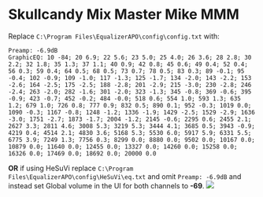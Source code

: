 # Skullcandy Mix Master Mike MMM
Replace `C:\Program Files\EqualizerAPO\config\config.txt` with:
```
Preamp: -6.9dB
GraphicEQ: 10 -84; 20 6.9; 22 5.6; 23 5.0; 25 4.0; 26 3.6; 28 2.8; 30 2.2; 32 1.8; 35 1.3; 37 1.1; 40 0.9; 42 0.8; 45 0.6; 49 0.4; 52 0.4; 56 0.3; 59 0.4; 64 0.5; 68 0.5; 73 0.7; 78 0.5; 83 0.3; 89 -0.1; 95 -0.4; 102 -0.9; 109 -1.0; 117 -1.3; 125 -1.7; 134 -2.0; 143 -2.2; 153 -2.6; 164 -2.5; 175 -2.5; 188 -2.8; 201 -2.9; 215 -3.0; 230 -2.8; 246 -2.4; 263 -2.0; 282 -1.6; 301 -2.0; 323 -1.3; 345 -0.8; 369 -0.6; 395 -0.9; 423 -0.7; 452 -0.2; 484 -0.0; 518 0.6; 554 1.0; 593 1.3; 635 1.2; 679 1.0; 726 0.8; 777 0.9; 832 0.5; 890 0.1; 952 -0.3; 1019 0.0; 1090 -0.3; 1167 -0.8; 1248 -1.2; 1336 -1.9; 1429 -2.5; 1529 -2.9; 1636 -3.0; 1751 -2.7; 1873 -1.7; 2004 -1.2; 2145 -0.6; 2295 0.6; 2455 2.1; 2627 3.3; 2811 4.6; 3008 5.3; 3219 5.3; 3444 4.1; 3685 0.5; 3943 -0.9; 4219 0.4; 4514 2.1; 4830 3.6; 5168 5.3; 5530 6.0; 5917 5.9; 6331 5.5; 6775 3.9; 7249 1.3; 7756 0.3; 8299 0.0; 8880 0.0; 9502 0.0; 10167 0.0; 10879 0.0; 11640 0.0; 12455 0.0; 13327 0.0; 14260 0.0; 15258 0.0; 16326 0.0; 17469 0.0; 18692 0.0; 20000 0.0
```
**OR** if using HeSuVi replace `C:\Program Files\EqualizerAPO\config\HeSuVi\eq.txt` and omit `Preamp: -6.9dB` and instead set Global volume in the UI for both channels to **-69**.
![](https://raw.githubusercontent.com/jaakkopasanen/AutoEq/master/results/SBAF-Serious/headphoncecom/onear/Skullcandy%20Mix%20Master%20Mike%20MMM/Skullcandy%20Mix%20Master%20Mike%20MMM.png)
